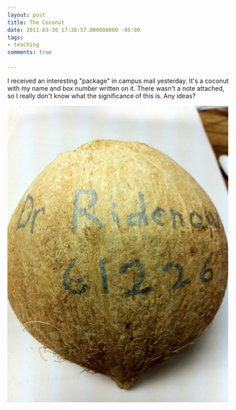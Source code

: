 ```yaml
---
layout: post
title: The Coconut
date: 2011-03-30 17:38:57.000000000 -05:00
tags:
- teaching
comments: true

---
```

<p>I received an interesting "package" in campus mail yesterday. It's a coconut with my name and box number written on it. There wasn't a note attached, so I really don't know what the significance of this is. Any ideas?</p>

![Coconut](/images/2011/coconut.jpeg)
